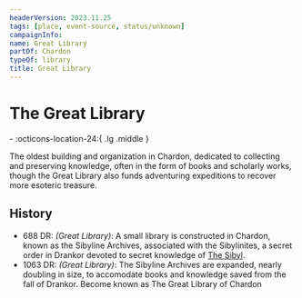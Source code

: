 ```yaml
---
headerVersion: 2023.11.25
tags: [place, event-source, status/unknown]
campaignInfo:
name: Great Library
partOf: Chardon
typeOf: library
title: Great Library
---
```

# The Great Library
<div class="grid cards ext-narrow-margin ext-one-column" markdown>
-    :octicons-location-24:{ .lg .middle }   
</div>


The oldest building and organization in Chardon, dedicated to collecting and preserving knowledge, often in the form of books and scholarly works, though the Great Library also funds adventuring expeditions to recover more esoteric treasure. 

## History
- 688 DR: *(Great Library)*: A small library is constructed in Chardon, known as the Sibyline Archives, associated with the Sibylinites, a secret order in Drankor devoted to secret knowledge of [The Sibyl](<../../../../cosmology/gods/incorporeal-gods/mos-numena/the-sibyl.md>). 
- 1063 DR: *(Great Library)*: The Sibyline Archives are expanded, nearly doubling in size, to accomodate books and knowledge saved from the fall of Drankor. Become known as The Great Library of Chardon





